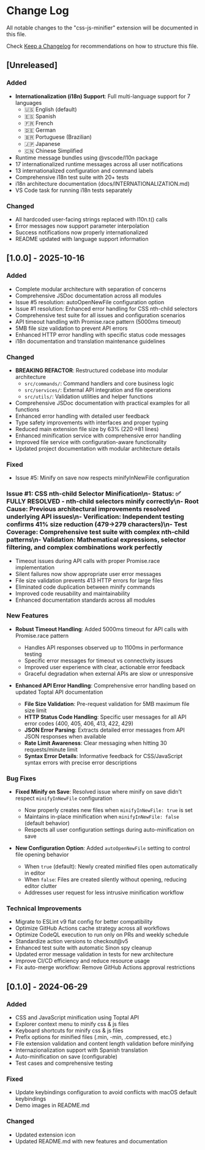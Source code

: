 # Change Log

All notable changes to the "css-js-minifier" extension will be documented in this file.

Check [Keep a Changelog](http://keepachangelog.com/) for recommendations on how to structure this file.

## [Unreleased]

### Added
- **Internationalization (i18n) Support**: Full multi-language support for 7 languages
  - 🇺🇸 English (default)
  - 🇪🇸 Spanish
  - 🇫🇷 French
  - 🇩🇪 German
  - 🇧🇷 Portuguese (Brazilian)
  - 🇯🇵 Japanese
  - 🇨🇳 Chinese Simplified
- Runtime message bundles using @vscode/l10n package
- 17 internationalized runtime messages across all user notifications
- 13 internationalized configuration and command labels
- Comprehensive i18n test suite with 20+ tests
- i18n architecture documentation (docs/INTERNATIONALIZATION.md)
- VS Code task for running i18n tests separately

### Changed
- All hardcoded user-facing strings replaced with l10n.t() calls
- Error messages now support parameter interpolation
- Success notifications now properly internationalized
- README updated with language support information

## [1.0.0] - 2025-10-16

### Added
- Complete modular architecture with separation of concerns
- Comprehensive JSDoc documentation across all modules  
- Issue #5 resolution: autoOpenNewFile configuration option
- Issue #1 resolution: Enhanced error handling for CSS nth-child selectors
- Comprehensive test suite for all issues and configuration scenarios
- API timeout handling with Promise.race pattern (5000ms timeout)
- 5MB file size validation to prevent API errors
- Enhanced HTTP error handling with specific status code messages
- i18n documentation and translation maintenance guidelines

### Changed
- **BREAKING REFACTOR**: Restructured codebase into modular architecture
  - `src/commands/`: Command handlers and core business logic
  - `src/services/`: External API integration and file operations
  - `src/utils/`: Validation utilities and helper functions
- Comprehensive JSDoc documentation with practical examples for all functions
- Enhanced error handling with detailed user feedback
- Type safety improvements with interfaces and proper typing
- Reduced main extension file size by 63% (220→81 lines)
- Enhanced minification service with comprehensive error handling
- Improved file service with configuration-aware functionality
- Updated project documentation with modular architecture details

### Fixed
- Issue #5: Minify on save now respects minifyInNewFile configuration
### Issue #1: CSS nth-child Selector Minification\n- **Status**: ✅ **FULLY RESOLVED** - nth-child selectors minify correctly\n- **Root Cause**: Previous architectural improvements resolved underlying API issues\n- **Verification**: Independent testing confirms 41% size reduction (479→279 characters)\n- **Test Coverage**: Comprehensive test suite with complex nth-child patterns\n- **Validation**: Mathematical expressions, selector filtering, and complex combinations work perfectly
- Timeout issues during API calls with proper Promise.race implementation
- Silent failures now show appropriate user error messages
- File size validation prevents 413 HTTP errors for large files
- Eliminated code duplication between minify commands
- Improved code reusability and maintainability
- Enhanced documentation standards across all modules

### New Features

- **Robust Timeout Handling**: Added 5000ms timeout for API calls with Promise.race pattern
  - Handles API responses observed up to 1100ms in performance testing
  - Specific error messages for timeout vs connectivity issues
  - Improved user experience with clear, actionable error feedback
  - Graceful degradation when external APIs are slow or unresponsive

- **Enhanced API Error Handling**: Comprehensive error handling based on updated Toptal API documentation
  - **File Size Validation**: Pre-request validation for 5MB maximum file size limit
  - **HTTP Status Code Handling**: Specific user messages for all API error codes (400, 405, 406, 413, 422, 429)
  - **JSON Error Parsing**: Extracts detailed error messages from API JSON responses when available
  - **Rate Limit Awareness**: Clear messaging when hitting 30 requests/minute limit
  - **Syntax Error Details**: Informative feedback for CSS/JavaScript syntax errors with precise error descriptions

### Bug Fixes

- **Fixed Minify on Save**: Resolved issue where minify on save didn't respect `minifyInNewFile` configuration
  - Now properly creates new files when `minifyInNewFile: true` is set
  - Maintains in-place minification when `minifyInNewFile: false` (default behavior)
  - Respects all user configuration settings during auto-minification on save

- **New Configuration Option**: Added `autoOpenNewFile` setting to control file opening behavior
  - When `true` (default): Newly created minified files open automatically in editor
  - When `false`: Files are created silently without opening, reducing editor clutter
  - Addresses user request for less intrusive minification workflow

### Technical Improvements

- Migrate to ESLint v9 flat config for better compatibility
- Optimize GitHub Actions cache strategy across all workflows
- Optimize CodeQL execution to run only on PRs and weekly schedule
- Standardize action versions to checkout@v5
- Enhanced test suite with automatic Sinon spy cleanup
- Updated error message validation in tests for new architecture
- Improve CI/CD efficiency and reduce resource usage
- Fix auto-merge workflow: Remove GitHub Actions approval restrictions

## [0.1.0] - 2024-06-29

### Added

- CSS and JavaScript minification using Toptal API
- Explorer context menu to minify css & js files
- Keyboard shortcuts for minify css & js files
- Prefix options for minified files (.min, -min, .compressed, etc.)
- File extension validation and content length validation before minifying
- Internazionalization support with Spanish translation
- Auto-minification on save (configurable)
- Test cases and comprehensive testing

### Fixed

- Update keybindings configuration to avoid conflicts with macOS default keybindings
- Demo images in README.md

### Changed

- Updated extension icon
- Updated README.md with new features and documentation
